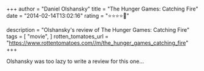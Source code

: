 +++
author = "Daniel Olshansky"
title = "The Hunger Games: Catching Fire"
date = "2014-02-14T13:02:16"
rating = "⭐⭐⭐⭐🌟"

description = "Olshansky's review of The Hunger Games: Catching Fire"
tags = [
    "movie",
]
rotten_tomatoes_url = "https://www.rottentomatoes.com//m/the_hunger_games_catching_fire"
+++

Olshansky was too lazy to write a review for this one...
